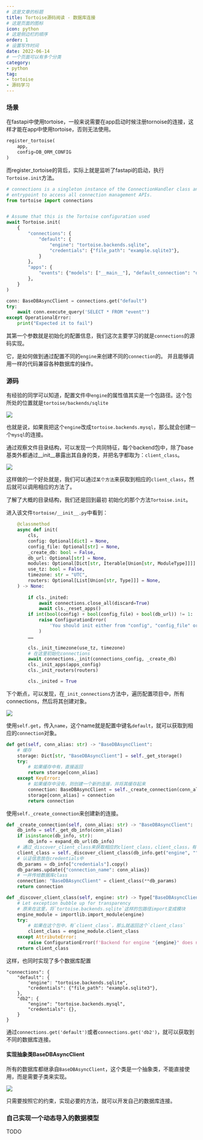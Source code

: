 ```yaml
---
# 这是文章的标题
title: Tortoise源码阅读 - 数据库连接
# 这是页面的图标
icon: python
# 这是侧边栏的顺序
order: 1
# 设置写作时间
date: 2022-06-14
# 一个页面可以有多个分类
category:
- python
tag:
- tortoise
- 源码学习
---
```


### 场景

在fastapi中使用tortoise，一般来说需要在app启动时候注册tornoise的连接，这样才能在app中使用tortoise，否则无法使用。

```python
register_tortoise(
    app,
    config=DB_ORM_CONFIG
)
```
而register_tortoise的背后，实际上就是监听了fastapi的启动，执行`Tortoise.init`方法。

```python
# connections is a singleton instance of the ConnectionHandler class and serves as the
# entrypoint to access all connection management APIs.
from tortoise import connections


# Assume that this is the Tortoise configuration used
await Tortoise.init(
    {
        "connections": {
            "default": {
                "engine": "tortoise.backends.sqlite",
                "credentials": {"file_path": "example.sqlite3"},
            }
        },
        "apps": {
            "events": {"models": ["__main__"], "default_connection": "default"}
        },
    }
)

conn: BaseDBAsyncClient = connections.get("default")
try:
    await conn.execute_query('SELECT * FROM "event"')
except OperationalError:
    print("Expected it to fail")
```
其第一个参数就是初始化的配置信息，我们这次主要学习的就是`connections`的源码实现。

它，是如何做到通过配置不同的`engine`来创建不同的`connection`的。
并且能够调用一样的代码兼容各种数据库的操作。

### 源码

有经验的同学可以知道，配置文件中`engine`的属性值其实是一个包路径。这个包所处的位置就是`tortoise/backends/sqlite`

![](https://miclon-job.oss-cn-hangzhou.aliyuncs.com/img/20220614152933.png)

也就是说，如果我把这个`engine`改成`tortoise.backends.mysql`，那么就会创建一个`mysql`的连接。

通过观察文件目录结构，可以发现一个共同特征，每个backend包中，除了base基类外都通过__init__暴露出其自身的类，并把名字都取为：`client_class`。

![](https://miclon-job.oss-cn-hangzhou.aliyuncs.com/img/20220614153437.png)

这样做的一个好处就是，我们可以通过`某个方法`来获取到相应的`client_class`，然后就可以调用相应的方法了。

了解了大概的目录结构，我们还是回到最初 初始化的那个方法`Tortoise.init`。

进入该文件`tortoise/__init__.py`中看到：
```python
    @classmethod
    async def init(
        cls,
        config: Optional[dict] = None,
        config_file: Optional[str] = None,
        _create_db: bool = False,
        db_url: Optional[str] = None,
        modules: Optional[Dict[str, Iterable[Union[str, ModuleType]]]] = None,
        use_tz: bool = False,
        timezone: str = "UTC",
        routers: Optional[List[Union[str, Type]]] = None,
    ) -> None:
    
        if cls._inited:
            await connections.close_all(discard=True)
            await cls._reset_apps()
        if int(bool(config) + bool(config_file) + bool(db_url)) != 1:
            raise ConfigurationError(
                'You should init either from "config", "config_file" or "db_url"'
            )
        ……

        cls._init_timezone(use_tz, timezone)
        # 在这里初始化connections
        await connections._init(connections_config, _create_db)
        cls._init_apps(apps_config)
        cls._init_routers(routers)

        cls._inited = True
```

下个断点，可以发现，在`_init_connections`方法中，遍历配置项目中，所有connections，然后将其创建对象。

![](https://miclon-job.oss-cn-hangzhou.aliyuncs.com/img/20220614154541.png)

使用`self.get`，传入`name`，这个name就是配置中键名`default`，就可以获取到相应的`connection`对象。

```python
def get(self, conn_alias: str) -> "BaseDBAsyncClient":
    # 缓存
    storage: Dict[str, "BaseDBAsyncClient"] = self._get_storage()
    try:
        # 如果缓存中有，直接返回
        return storage[conn_alias]
    except KeyError:
        # 如果缓存中没有，则创建一个新的连接，并将其缓存起来
        connection: BaseDBAsyncClient = self._create_connection(conn_alias)
        storage[conn_alias] = connection
        return connection
```

使用`self._create_connection`来创建新的连接。

```python
def _create_connection(self, conn_alias: str) -> "BaseDBAsyncClient":
    db_info = self._get_db_info(conn_alias)
    if isinstance(db_info, str):
        db_info = expand_db_url(db_info)
    # 通过_discover_client_class来获取相应的client_class，client_class，有没有很熟悉？
    client_class = self._discover_client_class(db_info.get("engine", ""))
    # 认证信息放在credentials中
    db_params = db_info["credentials"].copy()
    db_params.update({"connection_name": conn_alias})
    # 一并传给数据库class
    connection: "BaseDBAsyncClient" = client_class(**db_params)
    return connection
```

```python
def _discover_client_class(self, engine: str) -> Type["BaseDBAsyncClient"]:
    # Let exception bubble up for transparency
    # 原来在这里，将`tortoise.backends.sqlite`这样的包路径import变成模块
    engine_module = importlib.import_module(engine)
    try:
        # 如果在这个包中，有`client_class`，那么就返回这个`client_class`
        client_class = engine_module.client_class
    except AttributeError:
        raise ConfigurationError(f'Backend for engine "{engine}" does not implement db client')
    return client_class
```

这样，也同时实现了多个数据库配置

```text
"connections": {
    "default": {
        "engine": "tortoise.backends.sqlite",
        "credentials": {"file_path": "example.sqlite3"},
    },
    "db2": {
        "engine": "tortoise.backends.mysql",
        "credentials": {},
    }
}
```
通过`connections.get('default')`或者`connections.get('db2')`，就可以获取到不同的数据库连接。

#### 实现抽象类BaseDBAsyncClient

所有的数据库都继承自`BaseDBAsyncClient`，这个类是一个抽象类，不能直接使用，而是需要子类来实现。

![](https://miclon-job.oss-cn-hangzhou.aliyuncs.com/img/20220614155638.png)

只需要按照它的约束，实现必要的方法，就可以开发自己的数据库连接。

### 自己实现一个动态导入的数据模型

TODO
